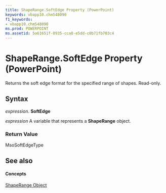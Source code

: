 ```yaml
---
title: ShapeRange.SoftEdge Property (PowerPoint)
keywords: vbapp10.chm548090
f1_keywords:
- vbapp10.chm548090
ms.prod: POWERPOINT
ms.assetid: 5a61651f-0935-cca0-e5dd-c0b71fb703c4
---
```



# ShapeRange.SoftEdge Property (PowerPoint)

Returns the soft edge format for the specified range of shapes. Read-only.


## Syntax

 _expression_. **SoftEdge**

 _expression_ A variable that represents a **ShapeRange** object.


### Return Value

MsoSoftEdgeType


## See also


#### Concepts


[ShapeRange Object](shaperange-object-powerpoint.md)

